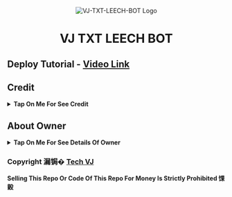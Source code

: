<p align="center">
  <img src="https://envs.sh/CQ7.jpg" alt="VJ-TXT-LEECH-BOT Logo">
</p>
<h1 align="center">
  VJ TXT LEECH BOT
</h1>

## Deploy Tutorial - [Video Link](https://youtu.be/l1u3C_F79QE)

## Credit

<b><details><summary>Tap On Me For See Credit</summary>

馃挐 Credit Goes To [Tech VJ](https://telegram.me/Kingvj01) So Don't Forgot To Give Credit

馃挅 And Thank You So Much To All Who Help In This Journey 馃挄

Copyright 漏锔� [Tech VJ](https://telegram.me/Kingvj01)

</b>
</details>

## About Owner 

<b><details><summary>Tap On Me For See Details Of Owner</summary>

- YouTube Channel : [Tech VJ](https://youtube.com/@Tech_VJ)
- Telegram Channel : [VJ Botz](https://telegram.me/VJ_Botz)
- Contact Link : [King VJ](https://telegram.me/Kingvj01)
- Instagram Id Link : [Tech VJ](https://instagram.com/tech.vj)

</b>
</details>


### Copyright 漏锔� [Tech VJ](https://youtube.com/@Tech_VJ)

<b>Selling This Repo Or Code Of This Repo For Money Is Strictly Prohibited 馃毇</b>

